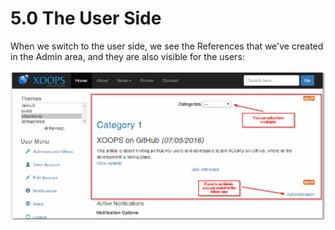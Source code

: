 # 5.0 The User Side

When we switch to the user side, we see the References that we've created in the Admin  area, and they are also visible for the users:

![](../assets/img000030.png)
